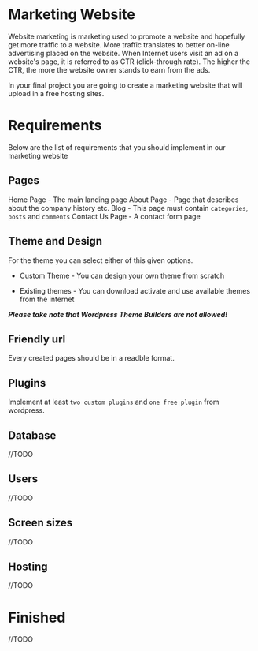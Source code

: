 # Marketing Website

Website marketing is marketing used to promote a website and hopefully get more traffic to a website. More traffic translates to better on-line advertising placed on the website. When Internet users visit an ad on a website's page, it is referred to as CTR (click-through rate). The higher the CTR, the more the website owner stands to earn from the ads.

In your final project you are going to create a marketing website that will upload in a free hosting sites.

# Requirements
Below are the list of requirements that you should implement in our marketing website


## Pages

Home Page - The main landing page
About Page - Page that describes about the company history etc.
Blog - This page must contain `categories`, `posts` and `comments`
Contact Us Page - A contact form page

  
## Theme and Design
For the theme you can select either of this given options.

* Custom Theme - You can design your own theme from scratch 

* Existing themes - You can download activate and use available themes from the internet

***Please take note that Wordpress Theme Builders are not allowed!***


## Friendly url
Every created pages should be in a readble format.


## Plugins
Implement at least `two custom plugins` and `one free plugin` from wordpress.


## Database 
//TODO

## Users
//TODO

## Screen sizes
//TODO

## Hosting
//TODO


# Finished
//TODO
